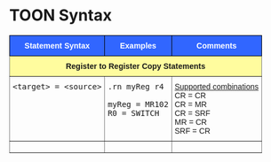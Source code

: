 # TOON Syntax

<style type="text/css">
.tg  {border-collapse:collapse;border-spacing:0;}
.tg td{border-color:black;border-style:solid;border-width:1px;font-family:Arial, sans-serif;font-size:14px;
  overflow:hidden;padding:10px 5px;word-break:normal;}
.tg th{border-color:black;border-style:solid;border-width:1px;font-family:Arial, sans-serif;font-size:14px;
  font-weight:normal;overflow:hidden;padding:10px 5px;word-break:normal;}
.tg .tg-sej6{border-color:inherit;font-family:"Lucida Console", Monaco, monospace !important;text-align:left;vertical-align:top}
.tg .tg-bq31{background-color:#3166ff;color:#ffffff;font-weight:bold;text-align:center;vertical-align:top}
.tg .tg-kt43{background-color:#fffc9e;border-color:inherit;font-weight:bold;text-align:center;vertical-align:top}
.tg .tg-0pky{border-color:inherit;text-align:left;vertical-align:top}
</style>
<table class="tg"><thead>
  <tr>
    <th class="tg-bq31">Statement Syntax</th>
    <th class="tg-bq31">Examples</th>
    <th class="tg-bq31">Comments</th>
  </tr></thead>
<tbody>
  <tr>
    <td class="tg-kt43" colspan="3">Register to Register Copy Statements</td>
  </tr>
  <tr>
    <td class="tg-sej6">&lt;target&gt; = &lt;source&gt;</td>
    <td class="tg-sej6">.rn myReg r4<br><br>myReg = MR102<br>R0 = SWITCH</td>
    <td class="tg-0pky"><span style="text-decoration:underline">Supported combinations</span><br>CR = CR<br>CR = MR<br>CR = SRF<br>MR = CR<br>SRF = CR</td>
  </tr>
  <tr>
    <td class="tg-0pky"></td>
    <td class="tg-0pky"></td>
    <td class="tg-0pky"></td>
  </tr>
</tbody>
</table>